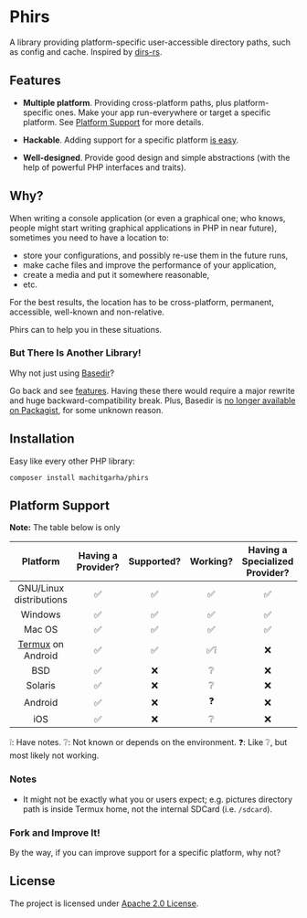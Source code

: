 # Phirs

A library providing platform-specific user-accessible directory paths, such as config and cache. Inspired by [dirs-rs](https://github.com/dirs-dev/dirs-rs).

## Features

-   **Multiple platform**. Providing cross-platform paths, plus platform-specific ones. Make your app run-everywhere or target a specific platform. See [Platform Support](#platform-support) for more details.

-   **Hackable**. Adding support for a specific platform [is easy](#). <!-- TODO: Add a link to contributions describing this. -->

-   **Well-designed**. Provide good design and simple abstractions (with the help of powerful PHP interfaces and traits).

## Why?

When writing a console application (or even a graphical one; who knows, people might start writing graphical applications in PHP in near future), sometimes you need to have a location to:

-   store your configurations, and possibly re-use them in the future runs,
-   make cache files and improve the performance of your application,
-   create a media and put it somewhere reasonable,
-   etc.

For the best results, the location has to be cross-platform, permanent, accessible, well-known and non-relative.

Phirs can to help you in these situations.

### But There Is Another Library!

Why not just using [Basedir](https://github.com/clue-labs/php-basedir)?

Go back and see [features](#features). Having these there would require a major rewrite and huge backward-compatibility break. Plus, Basedir is [no longer available on Packagist](https://packagist.org/search/?q=basedir), for some unknown reason.

## Installation

Easy like every other PHP library:

```
composer install machitgarha/phirs
```

## Platform Support

**Note:** The table below is only

|Platform|Having a Provider?|Supported?|Working?|Having a Specialized Provider?|
|:-:|:-:|:-:|:-:|:-:|
|GNU/Linux distributions|✅|✅|✅|✅|
|Windows|✅|✅|✅|✅|
|Mac OS|✅|✅|✅|✅|
|[Termux](https://termux.com) on Android|✅|✅|✅❕|❌|
|BSD|✅|❌|❔|❌|
|Solaris|✅|❌|❔|❌|
|Android|✅|❌|❓|❌|
|iOS|✅|❌|❔|❌|

❕: Have notes.
❔: Not known or depends on the environment.
❓: Like ❔, but most likely not working.

### Notes

-   It might not be exactly what you or users expect; e.g. pictures directory path is inside Termux home, not the internal SDCard (i.e. `/sdcard`).

### Fork and Improve It!

By the way, if you can improve support for a specific platform, why not?

## License

The project is licensed under [Apache 2.0 License](./LICENSE.md).
